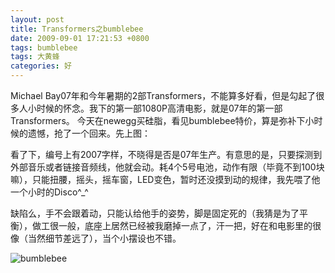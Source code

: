 ```yaml
---
layout: post
title: Transformers之bumblebee
date: 2009-09-01 17:21:53 +0800
tags: bumblebee
tags: 大黄蜂
categories: 好
---
```

Michael Bay07年和今年暑期的2部Transformers，不能算多好看，但是勾起了很多人小时候的怀念。我下的第一部1080P高清电影，就是07年的第一部Transformers。 今天在newegg买硅脂，看见bumblebee特价，算是弥补下小时候的遗憾，抢了一个回来。先上图：

看了下，编号上有2007字样，不晓得是否是07年生产。有意思的是，只要探测到外部音乐或者链接音频线，他就会动。耗4个5号电池，动作有限（毕竟不到100块嘛），只能扭腰，摇头，摇车窗，LED变色，暂时还没摸到动的规律，我先喂了他一个小时的Disco^_^

缺陷么，手不会跟着动，只能认给他手的姿势，脚是固定死的（我猜是为了平衡），做工很一般，底座上居然已经被我磨掉一点了，汗一把，好在和电影里的很像（当然细节差远了），当个小摆设也不错。

![bumblebee](http://farm3.staticflickr.com/2843/9269175858_bffb18b65a_o.jpg)
